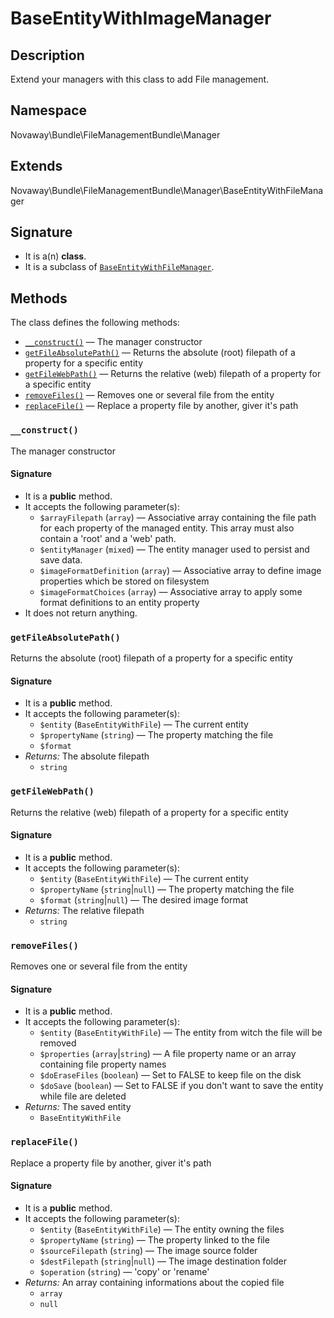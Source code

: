 BaseEntityWithImageManager
==========================

Description
-----------

Extend your managers with this class to add File management.

Namespace
---------

Novaway\Bundle\FileManagementBundle\Manager

Extends
-------

Novaway\Bundle\FileManagementBundle\Manager\BaseEntityWithFileManager

Signature
---------

- It is a(n) **class**.
- It is a subclass of [`BaseEntityWithFileManager`](reference-BaseEntityWithFileManager.md).

Methods
-------

The class defines the following methods:

- [`__construct()`](#__construct) &mdash; The manager constructor
- [`getFileAbsolutePath()`](#getFileAbsolutePath) &mdash; Returns the absolute (root) filepath of a property for a specific entity
- [`getFileWebPath()`](#getFileWebPath) &mdash; Returns the relative (web) filepath of a property for a specific entity
- [`removeFiles()`](#removeFiles) &mdash; Removes one or several file from the entity
- [`replaceFile()`](#replaceFile) &mdash; Replace a property file by another, giver it&#039;s path

### `__construct()` <a name="__construct"></a>

The manager constructor

#### Signature

- It is a **public** method.
- It accepts the following parameter(s):
    - `$arrayFilepath` (`array`) &mdash; Associative array containing the file path for each property of the managed entity. This array must also contain a &#039;root&#039; and a &#039;web&#039; path.
    - `$entityManager` (`mixed`) &mdash; The entity manager used to persist and save data.
    - `$imageFormatDefinition` (`array`) &mdash; Associative array to define image properties which be stored on filesystem
    - `$imageFormatChoices` (`array`) &mdash; Associative array to apply some format definitions to an entity property
- It does not return anything.

### `getFileAbsolutePath()` <a name="getFileAbsolutePath"></a>

Returns the absolute (root) filepath of a property for a specific entity

#### Signature

- It is a **public** method.
- It accepts the following parameter(s):
    - `$entity` (`BaseEntityWithFile`) &mdash; The current entity
    - `$propertyName` (`string`) &mdash; The property matching the file
    - `$format`
- _Returns:_ The absolute filepath
    - `string`

### `getFileWebPath()` <a name="getFileWebPath"></a>

Returns the relative (web) filepath of a property for a specific entity

#### Signature

- It is a **public** method.
- It accepts the following parameter(s):
    - `$entity` (`BaseEntityWithFile`) &mdash; The current entity
    - `$propertyName` (`string`|`null`) &mdash; The property matching the file
    - `$format` (`string`|`null`) &mdash; The desired image format
- _Returns:_ The relative filepath
    - `string`

### `removeFiles()` <a name="removeFiles"></a>

Removes one or several file from the entity

#### Signature

- It is a **public** method.
- It accepts the following parameter(s):
    - `$entity` (`BaseEntityWithFile`) &mdash; The entity from witch the file will be removed
    - `$properties` (`array`|`string`) &mdash; A file property name or an array containing file property names
    - `$doEraseFiles` (`boolean`) &mdash; Set to FALSE to keep file on the disk
    - `$doSave` (`boolean`) &mdash; Set to FALSE if you don&#039;t want to save the entity while file are deleted
- _Returns:_ The saved entity
    - `BaseEntityWithFile`

### `replaceFile()` <a name="replaceFile"></a>

Replace a property file by another, giver it&#039;s path

#### Signature

- It is a **public** method.
- It accepts the following parameter(s):
    - `$entity` (`BaseEntityWithFile`) &mdash; The entity owning the files
    - `$propertyName` (`string`) &mdash; The property linked to the file
    - `$sourceFilepath` (`string`) &mdash; The image source folder
    - `$destFilepath` (`string`|`null`) &mdash; The image destination folder
    - `$operation` (`string`) &mdash; &#039;copy&#039; or &#039;rename&#039;
- _Returns:_ An array containing informations about the copied file
    - `array`
    - `null`
